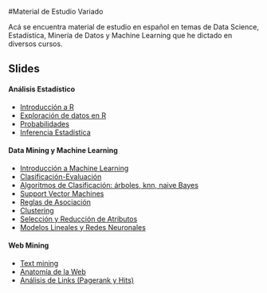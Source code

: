 #Material de Estudio Variado

Acá se encuentra material de estudio en español en temas de Data Science, Estadística, Minería de Datos y Machine Learning que he dictado en diversos cursos. 

## Slides

####  Análisis Estadístico

* [Introducción a R](rintro.pdf)
* [Exploración de datos en R](explora.pdf)
* [Probabilidades](probabilidades.pdf)
* [Inferencia Estadística](inferencia.pdf)


#### Data Mining y Machine Learning
* [Introducción a Machine Learning](intro_ml.pdf)
* [Clasificación-Evaluación](clasifi.pdf)
* [Algoritmos de Clasificación: árboles, knn, naive Bayes](alg_class.pdf)
* [Support Vector Machines](svm.pdf)
* [Reglas de Asociación](reglas.pdf)
* [Clustering](clustering.pdf)
* [Selección y Reducción de Atributos](atributos.pdf)
* [Modelos Lineales y Redes Neuronales](regresion.pdf)

####  Web Mining

* [Text mining](irintro.pdf)
* [Anatomía de la Web](anatoweb.pdf)
* [Análisis de Links (Pagerank y Hits)](linkanal.pdf)


